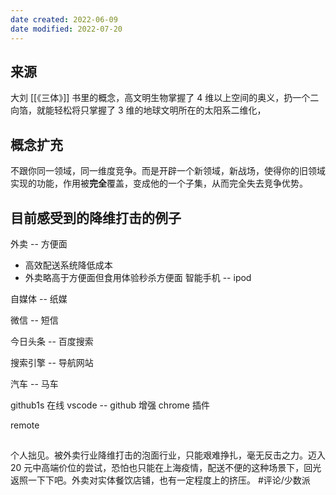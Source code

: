 ```yaml
---
date created: 2022-06-09
date modified: 2022-07-20
---
```


## 来源

大刘 [[《三体》]] 书里的概念，高文明生物掌握了 4 维以上空间的奥义，扔一个二向箔，就能轻松将只掌握了 3 维的地球文明所在的太阳系二维化，

## 概念扩充

不跟你同一领域，同一维度竞争。而是开辟一个新领域，新战场，使得你的旧领域实现的功能，作用被**完全**覆盖，变成他的一个子集，从而完全失去竞争优势。

## 目前感受到的降维打击的例子

外卖 -- 方便面

- 高效配送系统降低成本
- 外卖略高于方便面但食用体验秒杀方便面
智能手机 -- ipod

自媒体 -- 纸媒

微信 -- 短信

今日头条 -- 百度搜索

搜索引擎 -- 导航网站

汽车 -- 马车

github1s 在线 vscode -- github 增强 chrome 插件

remote

##

个人拙见。被外卖行业降维打击的泡面行业，只能艰难挣扎，毫无反击之力。迈入 20 元中高端价位的尝试，恐怕也只能在上海疫情，配送不便的这种场景下，回光返照一下下吧。外卖对实体餐饮店铺，也有一定程度上的挤压。 #评论/少数派
